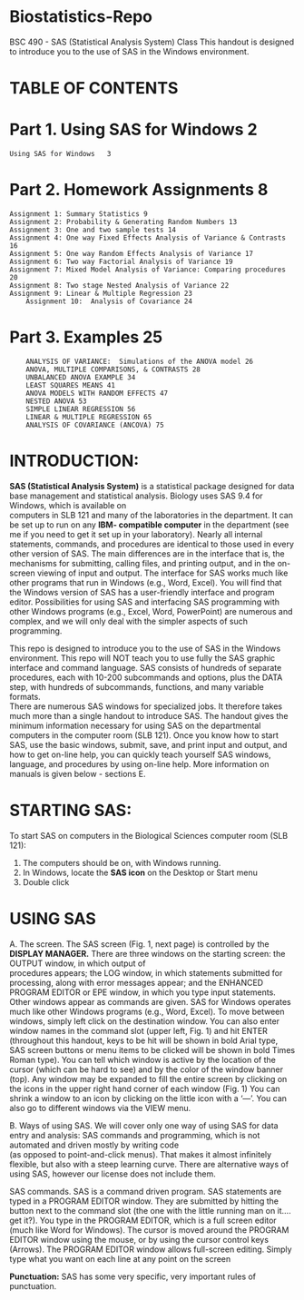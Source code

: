 # Biostatistics-Repo
BSC 490 - SAS (Statistical Analysis System)  Class
This handout is designed to introduce you to the use of SAS in the Windows environment. 





# TABLE OF CONTENTS


# Part 1. Using SAS for Windows	2
	Using SAS for Windows	3
# Part 2. Homework Assignments	8
	Assignment 1: Summary Statistics 9
	Assignment 2: Probability & Generating Random Numbers 13
	Assignment 3: One and two sample tests 14
	Assignment 4: One way Fixed Effects Analysis of Variance & Contrasts 16
	Assignment 5: One way Random Effects Analysis of Variance 17
	Assignment 6: Two way Factorial Analysis of Variance 19
	Assignment 7: Mixed Model Analysis of Variance: Comparing procedures 20
	Assignment 8: Two stage Nested Analysis of Variance 22
	Assignment 9: Linear & Multiple Regression 23
        Assignment 10:  Analysis of Covariance 24
# Part 3. Examples 25
        ANALYSIS OF VARIANCE:  Simulations of the ANOVA model 26
        ANOVA, MULTIPLE COMPARISONS, & CONTRASTS 28
        UNBALANCED ANOVA EXAMPLE 34
        LEAST SQUARES MEANS 41
        ANOVA MODELS WITH RANDOM EFFECTS 47
        NESTED ANOVA 53
        SIMPLE LINEAR REGRESSION 56
        LINEAR & MULTIPLE REGRESSION 65
        ANALYSIS OF COVARIANCE (ANCOVA)	75

# INTRODUCTION:

  **SAS (Statistical Analysis System)** is a statistical package designed for data base management and statistical analysis. Biology uses SAS 9.4 for Windows, which is available on   
  computers in SLB 121 and many of the laboratories in the department. It can be set up to run on any **IBM- compatible computer** in the department (see me if you need to get it set 
  up   in your laboratory).
  Nearly all internal statements, commands, and procedures are identical to those used in every other version of SAS. The main differences are in the interface that is, the   
  mechanisms for submitting, calling files, and printing output, and in the on-screen viewing of input and output. The interface for SAS works much like other programs that run in 
  Windows (e.g., Word, Excel). You will find that the Windows version of SAS has a user-friendly interface and program editor. Possibilities for using SAS and interfacing SAS 
  programming with other Windows programs (e.g., Excel, Word, PowerPoint) are numerous and complex, and we will only deal with the simpler aspects of such programming.
 
  This repo is designed to introduce you to the use of SAS in the Windows environment. This repo will NOT teach you to use fully the SAS graphic interface and command language.   SAS consists of hundreds of separate procedures, each with 10-200 subcommands and options, plus the DATA step, with hundreds of subcommands, functions, and many variable formats.  
  There are numerous SAS windows for specialized jobs. It therefore takes much more than a single handout to introduce SAS. The handout gives the minimum information necessary for 
  using SAS on the departmental computers in the computer room (SLB 121). Once you know how to start SAS, use the basic windows, submit, save, and print input and output, and how to 
  get on-line help, you can quickly teach yourself SAS windows, language, and procedures by using on-line help. More information on manuals is given below - sections E.


# STARTING SAS:

   To start SAS on computers in the Biological Sciences computer room (SLB 121):
   1) The computers should be on, with Windows running.
   2) In Windows, locate the **SAS icon** on the Desktop or Start menu
   3) Double click


# USING SAS

  A. The screen. The SAS screen (Fig. 1, next page) is controlled by the **DISPLAY MANAGER.** There are three windows on the starting screen: the OUTPUT window, in which output of   
  procedures appears; the LOG window, in which statements submitted for processing, along with error messages appear; and the ENHANCED PROGRAM EDITOR or EPE window, in which you type 
  input statements. Other windows appear as commands are given. SAS for Windows operates much like other Windows programs (e.g., Word, Excel). To move between windows, simply left 
  click on the destination window. You can also enter window names in the command slot (upper left, Fig. 1) and hit ENTER (throughout this handout, keys to be hit will be shown in 
  bold Arial type, SAS screen buttons or menu items to be clicked will be shown in bold Times Roman type). You can tell which window is active by the location of the cursor (which 
  can be hard to see) and by the color of the window banner (top). Any window may be expanded to fill the entire screen by clicking on the icons in the upper right hand corner of 
  each window (Fig. 1) You can shrink a window to an icon by clicking on the little icon with a ‘—’. You can also go to different windows via the VIEW menu.

  B. Ways of using SAS. We will cover only one way of using SAS for data entry and analysis: SAS commands and programming, which is not automated and driven mostly by writing code  
  (as opposed to point-and-click menus). That makes it almost infinitely flexible, but also with a steep learning curve. There are alternative ways of using SAS, however our license 
  does not include them.

  SAS commands. SAS is a command driven program. SAS statements are typed in a PROGRAM EDITOR window. They are submitted by hitting the button next to the command slot (the one with   the little running man on it…. get it?). You type in the PROGRAM EDITOR, which is a full screen editor (much like Word for Windows). The cursor is moved around the PROGRAM EDITOR 
  window using the mouse, or by using the cursor control keys (Arrows). The PROGRAM EDITOR window allows full-screen editing. Simply type what you want on each line at any point on 
  the screen


  **Punctuation:** SAS has some very specific, very important rules of punctuation.




